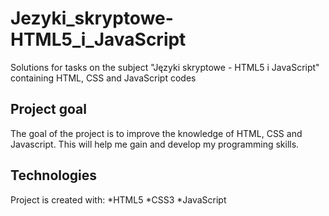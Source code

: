 # Jezyki_skryptowe-HTML5_i_JavaScript
Solutions for tasks on the subject "Języki skryptowe - HTML5 i JavaScript" containing HTML, CSS and JavaScript codes 
## Project goal
The goal of the project is to improve the knowledge of HTML, CSS and Javascript. This will help me gain and develop my programming skills. 
## Technologies
Project is created with:
*HTML5
*CSS3
*JavaScript
